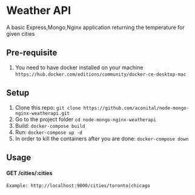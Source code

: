 Weather API 
============================
A basic Express,Mongo,Nginx application returning the temperature for given cities


Pre-requisite
-----
1) You need to have docker installed on your machine `https://hub.docker.com/editions/community/docker-ce-desktop-mac`

Setup
-----

1. Clone this repo: `git clone https://github.com/aconital/node-mongo-nginx-weatherapi.git`
2. Go to the project folder `cd node-mongo-nginx-weatherapi`
3. Build: `docker-compose build`
4. Run: `docker-compose up -d`
5. In order to kill the containers after you are done: `docker-compose down`

Usage
-----

#### GET /cities/:cities

    Example: http://localhost:9000/cities/toronto|chicago
